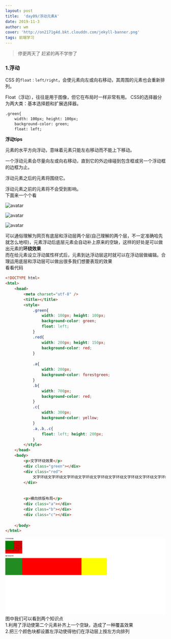 ```yaml
---
layout: post
title:  'day09/浮动元素A'
date: 2019-11-3
author: wm
cover: 'http://on2171g4d.bkt.clouddn.com/jekyll-banner.png'
tags: 前端学习
---
```


> 停更两天了 赶紧的再不学惨了

### 1.浮动
CSS 的`float：left/right`，会使元素向左或向右移动，其周围的元素也会重新排列。

Float（浮动），往往是用于图像，但它在布局时一样非常有用。
CSS的选择器分为两大类：基本选择题和扩展选择器。
<br>
```
.green{
	width: 100px; height: 100px;
	background-color: green;
	float: left;
```
**浮动tips**

元素的水平方向浮动，意味着元素只能左右移动而不能上下移动。

一个浮动元素会尽量向左或向右移动，直到它的外边缘碰到包含框或另一个浮动框的边框为止。

浮动元素之后的元素将围绕它。

浮动元素之前的元素将不会受到影响。<br>
下面来一个个看



![avatar](/assets/img//平时布局.png)

![avatar](/assets/img//浮动中.png)

![avatar](/assets/img//浮动后.png)

可以通俗理解为网页有底层和浮动层两个层(自己理解的两个层，不一定准确哈先就怎么地呗)，元素浮动后底层元素会自动补上原来的空缺，这样的好处是可以做出元素的**环绕效果**<br>
而在给元素设立浮动属性样式后，元素到达浮动层这时就可以在浮动层做编辑。合理运用底层和浮动层可以做出很多我们想要表现的效果
<br>看看代码
```HTML
<!DOCTYPE html>
<html>
	<head>
		<meta charset="utf-8" />
		<title></title>
		<style>
			.green{
				width: 100px; height: 100px;
				background-color: green;
				float: left;
			}
			.red{
				width: 200px; height: 150px;
				background-color: red;
			}

			.a{
				width: 200px; 
				background-color: forestgreen;
			}
			.b{
				width: 700px; 
				background-color: red;
			}
			.c{
				width: 300px; 
				background-color: yellow;
			}
			.a,.b,.c{
				float: left; height: 200px;
			}
		</style>
	</head>
	<body>
		<p>文字环绕效果</p>
		<div class="green"></div>
		<div class="red">
			文字环绕文字环绕文字环绕文字环绕文字环绕文字环绕文字环绕文字环绕文字环绕文字环绕
		</div>
		
		
		<p>横向排版布局</p>
		<div class="a"></div>
		<div class="b"></div>
		<div class="c"></div>
		
	</body>
</html>
```

![avatar](/assets/img//文字效果&左浮动.png)
图中我们可以看到两个知识点<br>
1.利用了浮动使第二个元素补齐上一个空缺，造成了一种覆盖效果<br>
2.把三个颜色块都设置左浮动使得他们在浮动层上按左方向排列